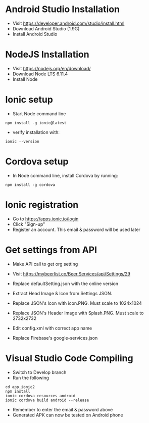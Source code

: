 # Android Studio Installation
- Visit https://developer.android.com/studio/install.html
- Download Android Studio (1.9G)
- Install Android Studio

# NodeJS Installation
- Visit https://nodejs.org/en/download/
- Download Node LTS 6.11.4
- Install Node

# Ionic setup
- Start Node command line
```
npm install -g ionic@latest
```
- verify installation with:
```
ionic --version
```

# Cordova setup
- In Node command line, install Cordova by running:
```
npm install -g cordova
```
# Ionic registration
- Go to https://apps.ionic.io/login
- Click "Sign-up"
- Register an account. This email & password will be used later

# Get settings from API
- Make API call to get org setting

- Visit https://mybeerlist.co/Beer.Services/api/Settings/29
- Replace defaultSetting.json with the online version
- Extract Head Image & Icon from Settings JSON. 
- Replace JSON's Icon with icon.PNG. Must scale to 1024x1024
- Replace JSON's Header Image with Splash.PNG. Must scale to 2732x2732
- Edit config.xml with correct app name
- Replace Firebase's google-services.json 

# Visual Studio Code Compiling
- Switch to Develop branch
- Run the following
```
cd app_ionic2
npm install
ionic cordova resources android
ionic cordova build android --release
```
- Remember to enter the email & password above
- Generated APK can now be tested on Android phone








